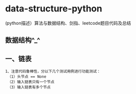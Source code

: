 # data-structure-python
(python描述）算法与数据结构、剑指、leetcode题目代码及总结


## 数据结构^_^

## 一、链表
	1、注意代码鲁棒性，分以下几个测试用例进行功能测试：
	 （1）头节点 == None
	 （2）输入链表只有一个节点
	 （3）输入链表有多个节点
	
